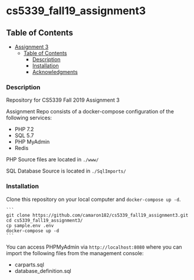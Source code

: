 # cs5339_fall19_assignment3
## Table of Contents
- [Assignment 3](#cs5339_fall19_assignment3)
  - [Table of Contents](#table-of-contents)
    - [Description](#description)
    - [Installation](#installation)
    - [Acknowledgments](#acknowledgments)

### Description
Repository for CS5339 Fall 2019 Assignment 3

Assignment Repo consists of a docker-compose configuration of the following services:
* PHP 7.2
* SQL 5.7
* PHP MyAdmin
* Redis

PHP Source files are located in `./www/`

SQL Database Source is located in `./SqlImports/`

### Installation

Clone this repository on your local computer and `docker-compose up -d`.

    ```
    git clone https://github.com/camaron182/cs5339_fall19_assignment3.git
    cd cs5339_fall19_assignment3/
    cp sample.env .env
    docker-compose up -d
    ```
You can access PHPMyAdmin via `http://localhost:8080` where you can import the following files from the management console:
* carparts.sql
* database_definition.sql
